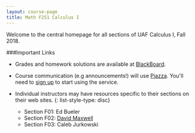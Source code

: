 ```yaml
---
layout: course-page
title: Math F251 Calculus I
---
```


Welcome to the central homepage for all sections of UAF Calculus I, Fall 2018.

###Important Links

* Grades and homework solutions are available at [BlackBoard](classes.uaf.edu).
* Course communication (e.g announcements!) will use [Piazza](piazza.com/uaf/fall2018/math251/home).  You'll need
   to [sign up](piazza.com/uaf/fall2018/math251) to start using the service.

* Individual instructors may have resources specific to their sections on their web sites.
	{: list-style-type: disc}
	- Section F01: Ed Bueler
	- Section F02: [David Maxwell](damaxwell.github.io)
	- Section F03: Caleb Jurkowski
